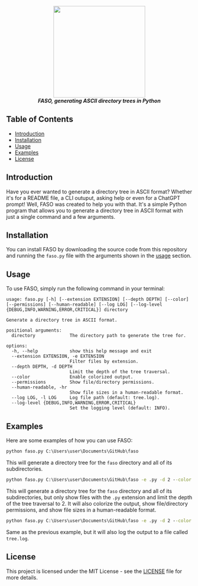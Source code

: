 <p align='center'>
  <img src='https://github.com/JoshuaKasa/FASO/assets/87675824/13b163e9-e76e-477c-9633-186d82a7cb2b' widht='248' height='248'> <br>
  <b><i>FASO, generating ASCII directory trees in Python</i></b>
</p>

## Table of Contents
- [Introduction](#introduction)
- [Installation](#installation)
- [Usage](#usage)
- [Examples](#examples)
- [License](#license)

## Introduction

Have you ever wanted to generate a directory tree in ASCII format? Whether it's for a README file, a CLI outuput, asking help or even for a ChatGPT prompt! Well, FASO was created to help you with that. It's a simple Python program that allows you to generate a directory tree in ASCII format with just a single command and a few arguments.

## Installation

You can install FASO by downloading the source code from this repository and running the `faso.py` file with the arguments shown in the [usage](#usage) section.

## Usage

To use FASO, simply run the following command in your terminal:

```console
usage: faso.py [-h] [--extension EXTENSION] [--depth DEPTH] [--color] [--permissions] [--human-readable] [--log LOG] [--log-level {DEBUG,INFO,WARNING,ERROR,CRITICAL}] directory

Generate a directory tree in ASCII format.

positional arguments:
  directory             The directory path to generate the tree for.

options:
  -h, --help            show this help message and exit
  --extension EXTENSION, -e EXTENSION
                        Filter files by extension.
  --depth DEPTH, -d DEPTH
                        Limit the depth of the tree traversal.
  --color               Enable colorized output.
  --permissions         Show file/directory permissions.
  --human-readable, -hr
                        Show file sizes in a human-readable format.
  --log LOG, -l LOG     Log file path (default: tree.log).
  --log-level {DEBUG,INFO,WARNING,ERROR,CRITICAL}
                        Set the logging level (default: INFO).
```

## Examples

Here are some examples of how you can use FASO:

```cmd
python faso.py C:\Users\user\Documents\GitHub\faso
```
This will generate a directory tree for the `faso` directory and all of its subdirectories.

```cmd
python faso.py C:\Users\user\Documents\GitHub\faso -e .py -d 2 --color --permissions --human-readable
```
This will generate a directory tree for the `faso` directory and all of its subdirectories, but only show files with the `.py` extension and limit the depth of the tree traversal to 2. It will also colorize the output, show file/directory permissions, and show file sizes in a human-readable format.

```cmd
python faso.py C:\Users\user\Documents\GitHub\faso -e .py -d 2 --color --permissions --human-readable -l
```

Same as the previous example, but it will also log the output to a file called `tree.log`.

## License

This project is licensed under the MIT License - see the [LICENSE](LICENSE) file for more details.
